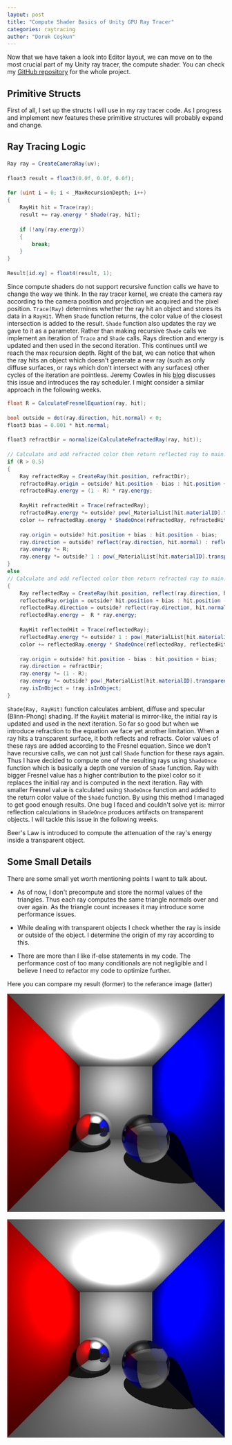 ```yaml
---
layout: post
title: "Compute Shader Basics of Unity GPU Ray Tracer"
categories: raytracing
author: "Doruk Coşkun"
---
```


Now that we have taken a look into Editor layout, we can move on to the most crucial part of my Unity ray tracer, the compute shader. You can check my [GitHub repository](https://github.com/Doruk-Coskun/Unity-Ray-Tracer) for the whole project.

## Primitive Structs

First of all, I set up the structs I will use in my ray tracer code. As I progress and implement new features these primitive structures will probably expand and change.

## Ray Tracing Logic


```csharp
Ray ray = CreateCameraRay(uv);

float3 result = float3(0.0f, 0.0f, 0.0f);

for (uint i = 0; i < _MaxRecursionDepth; i++) 
{
    RayHit hit = Trace(ray);
    result += ray.energy * Shade(ray, hit);

    if (!any(ray.energy))
    {
        break;
    }
}

Result[id.xy] = float4(result, 1);
```


Since compute shaders do not support recursive function calls we have to change the way we think. In the ray tracer kernel, we create the camera ray according to the camera position and projection we acquired and the pixel position. `Trace(Ray)` determines whether the ray hit an object and stores its data in a `RayHit`. When `Shade` function returns, the color value of the closest intersection is added to the result. `Shade` function also updates the ray we gave to it as a parameter. Rather than making recursive `Shade` calls we implement an iteration of `Trace` and `Shade` calls. Rays direction and energy is updated and then used in the second iteration. This continues until we reach the max recursion depth. Right of the bat, we can notice that when the ray hits an object which doesn't generate a new ray (such as only diffuse surfaces, or rays which don't intersect with any surfaces) other cycles of the iteration are pointless. Jeremy Cowles in his [blog](https://medium.com/@jcowles/gpu-ray-tracing-in-one-weekend-3e7d874b3b0f) discusses this issue and introduces the ray scheduler. I might consider a similar approach in the following weeks.


```csharp
float R = CalculateFresnelEquation(ray, hit);

bool outside = dot(ray.direction, hit.normal) < 0; 
float3 bias = 0.001 * hit.normal; 

float3 refractDir = normalize(CalculateRefractedRay(ray, hit));

// Calculate and add refracted color then return reflected ray to main.
if (R > 0.5) 
{   
    Ray refractedRay = CreateRay(hit.position, refractDir);
    refractedRay.origin = outside? hit.position - bias : hit.position + bias;
    refractedRay.energy = (1 - R) * ray.energy;

    RayHit refractedHit = Trace(refractedRay);
    refractedRay.energy *= outside? pow(_MaterialList[hit.materialID].transparency, length(abs(refractedHit.position - hit.position))) : 1;
    color += refractedRay.energy * ShadeOnce(refractedRay, refractedHit);

    ray.origin = outside? hit.position + bias : hit.position - bias;
    ray.direction = outside? reflect(ray.direction, hit.normal) : reflect(ray.direction, -hit.normal);
    ray.energy *= R;
    ray.energy *= outside? 1 : pow(_MaterialList[hit.materialID].transparency, 2);
}
else
// Calculate and add reflected color then return refracted ray to main.
{
    Ray reflectedRay = CreateRay(hit.position, reflect(ray.direction, hit.normal));
    reflectedRay.origin = outside? hit.position + bias : hit.position - bias;
    reflectedRay.direction = outside? reflect(ray.direction, hit.normal) : reflect(ray.direction, -hit.normal);
    reflectedRay.energy =  R * ray.energy;

    RayHit reflectedHit = Trace(reflectedRay);
    reflectedRay.energy *= outside? 1 : pow(_MaterialList[hit.materialID].transparency, length(abs(reflectedHit.position - hit.position)));
    color += reflectedRay.energy * ShadeOnce(reflectedRay, reflectedHit);

    ray.origin = outside? hit.position - bias : hit.position + bias;
    ray.direction = refractDir;
    ray.energy *= (1 - R);
    ray.energy *= outside? pow(_MaterialList[hit.materialID].transparency, 2) : 1;
    ray.isInObject = !ray.isInObject;
}
```


`Shade(Ray, RayHit)` function calculates ambient, diffuse and specular (Blinn-Phong) shading. If the `RayHit` material is mirror-like, the initial ray is updated and used in the next iteration. So far so good but when we introduce refraction to the equation we face yet another limitation. When a ray hits a transparent surface, it both reflects and refracts. Color values of these rays are added according to the Fresnel equation. Since we don't have recursive calls, we can not just call `Shade` function for these rays again. Thus I have decided to compute one of the resulting rays using `ShadeOnce` function which is basically a depth one version of `Shade` function. Ray with bigger Fresnel value has a higher contribution to the pixel color so it replaces the initial ray and is computed in the next iteration. Ray with smaller Fresnel value is calculated using `ShadeOnce` function and added to the return color value of the `Shade` function. By using this method I managed to get good enough results. One bug I faced and couldn't solve yet is: mirror reflection calculations in `ShadeOnce` produces artifacts on transparent objects. I will tackle this issue in the following weeks.

Beer's Law is introduced to compute the attenuation of the ray's energy inside a transparent object.

## Some Small Details

There are some small yet worth mentioning points I want to talk about.

- As of now, I don't precompute and store the normal values of the triangles. Thus each ray computes the same triangle normals over and over again. As the triangle count increases it may introduce some performance issues.

- While dealing with transparent objects I check whether the ray is inside or outside of the object. I determine the origin of my ray according to this.

- There are more than I like if-else statements in my code. The performance cost of too many conditionals are not negligible and I believe I need to refactor my code to optimize further.

Here you can compare my result (former) to the referance image (latter)

![my-result](/assets/screen-shots/me_CornellBox_glass.png) 


![reference-image](/assets/screen-shots/cornellbox_glass.png)
